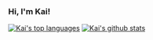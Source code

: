 ### Hi, I'm Kai!

[![Kai's top languages](https://github-readme-stats.vercel.app/api/top-langs/?username=Dpitkjt)](https://github.com/anuraghazra/github-readme-stats)
[![Kai's github stats](https://github-readme-stats.vercel.app/api?username=Dpitkjt)](https://github.com/anuraghazra/github-readme-stats)
